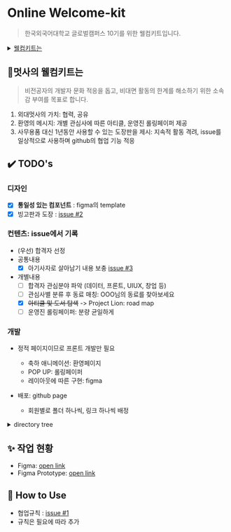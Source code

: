 # Online Welcome-kit

> 한국외국어대학교 글로벌캠퍼스 10기를 위한 웰컴키트입니다.

<details>
<summary> <a href=https://gooseulbyul.tistory.com/68>웰컴키트는</a> </summary>

1. 기업(브랜드)의 아이덴티티를 보여줄 수 있고 - 기업문화와 가치
2. 입사자에게 입사를 환영한다는 환영의 메시지를 전달할 수 있고
3. 업무에 필요한 다이어리와 펜 등 기본 사무용품(필요 용품)을 전달할 수 있는 등 신입사원에게 우리 기업에 대해 알려줄 수 있는 한편, 앞으로 우리 기업의 구성원이 되었다는 소속감을 강하게 심어줄 수 있는 효과적인 문화입니다.

</details>

## :tiger:멋사의 웰컴키트는

> 비전공자의 개발자 문화 적응을 돕고, 비대면 활동의 한계를 해소하기 위한 소속감 부여를 목표로 합니다.

1. 외대멋사의 가치: 협력, 공유
2. 환영의 메시지: 개별 관심사에 따른 아티클, 운영진 롤링페이퍼 제공
3. 사무용품 대신 1년동안 사용할 수 있는 도장판을 제시: 지속적 활동 격려, issue를 일상적으로 사용하며 github의 협업 기능 적응

## :heavy_check_mark: TODO's

### 디자인

- [x] **통일성 있는 컴포넌트** : figma의 template
- [x] 빙고판과 도장 : [issue #2](https://github.com/hufslion10th/welcome_kit/issues/2)

### 컨텐츠: issue에서 기록

- (우선) 합격자 선정
- 공통내용
  - [x] 아기사자로 살아남기 내용 보충 [issue #3](https://github.com/hufslion10th/welcome_kit/issues/3)
- 개별내용
  - [ ] 합격자 관심분야 파악 (데이터, 프론트, UIUX, 창업 등)
  - [ ] 관심사별 분류 후 동료 매칭: OOO님의 동료를 찾아보세요
  - [x] ~~아티클 및 도서 탐색~~ -> Project Lion: road map
  - [ ] 운영진 롤링페이퍼: 분량 균일하게

### 개발

- 정적 페이지이므로 프론트 개발만 필요

  - 축하 애니메이션: 환영페이지
  - POP UP: 롤링페이퍼
  - 레이아웃에 따른 구현: figma

- 배포: github page
  - 회원별로 폴더 하나씩, 링크 하나씩 배정

<details>
<summary>directory tree </summary>

```
- (root) hufslion10th/welcome-kit
  + 템플릿/
    - 환영 페이지
    - 웰컴키트
      + 멋사 빙고 (공통)
      + 아기사자로 살아남기 (공통)
      + 아지트 소개 (공통)
      + 운영진 메시지 (개별)
      + 동료 찾기 (개별)
  + 김멋사 /
    + 템플릿 활용해서 개별 내용만 보충
  + 박멋사 /
    + 상동
```

</details>

## :sparkles: 작업 현황

- Figma: [open link](https://www.figma.com/file/MVxwXPWDwvbjmx9x2k36z1/%EB%A9%8B%EC%82%AC10%EA%B8%B0-%EC%98%A8%EB%9D%BC%EC%9D%B8-%EC%9B%B0%EC%BB%B4%ED%82%A4%ED%8A%B8?node-id=0%3A1)
- Figma Prototype: [open link](https://www.figma.com/proto/MVxwXPWDwvbjmx9x2k36z1/%EB%A9%8B%EC%82%AC10%EA%B8%B0-%EC%98%A8%EB%9D%BC%EC%9D%B8-%EC%9B%B0%EC%BB%B4%ED%82%A4%ED%8A%B8?page-id=0%3A1&node-id=181%3A700&viewport=241%2C48%2C0.49&scaling=min-zoom&starting-point-node-id=181%3A700)

## :key: How to Use

- 협업규칙 : [issue #1](https://github.com/hufslion10th/welcome_kit/issues/1)
- 규칙은 필요에 따라 추가
